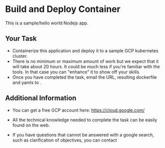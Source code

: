 # Build and Deploy Container

This is a sample/hello world Nodejs app.

## Your Task

- Containerize this application and deploy it to a sample GCP kubernetes cluster.
- There is no minimum or maximum amount of work but we expect that it will take about 20 hours. It could be much less if you're familiar with the tools. In that case you can "enhance" it to show off your skills.
- Once you have completed the task, email the URL, resulting dockerfile and yamls to <Manager Name> <manager email>.
## Additional Information

- You can get a free GCP account here: https://cloud.google.com/

- All the technical knowledge needed to complete the task can be easily found on the web.  

- If you have questions that cannot be answered with a google search, such as clarification of objectives, you can contact <Manager Name> <manager email>


